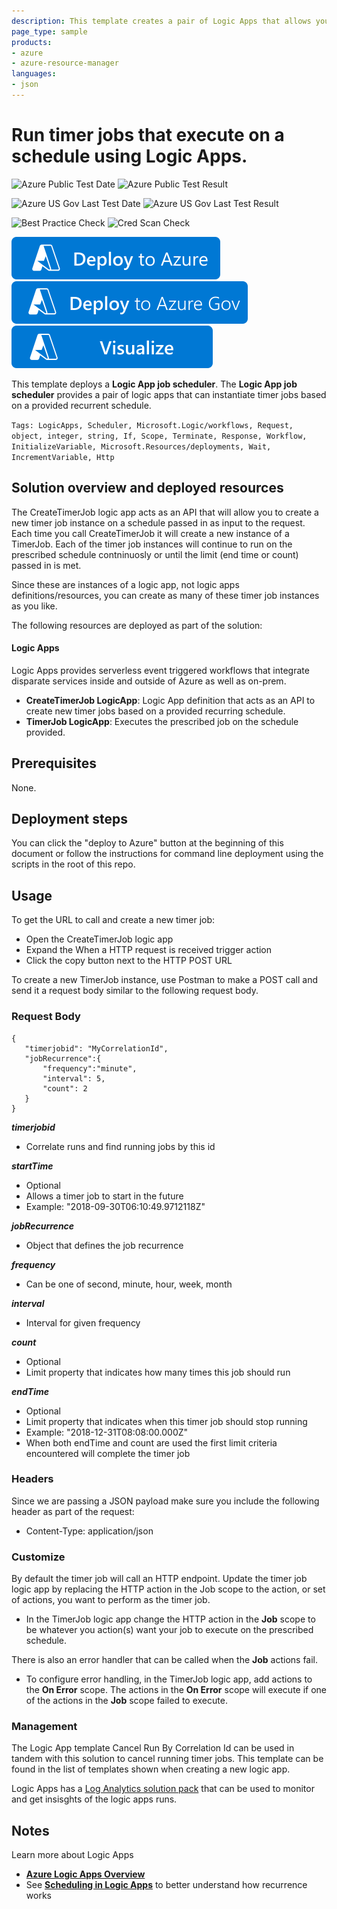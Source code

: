 ```yaml
---
description: This template creates a pair of Logic Apps that allows you to create scheduled timer job instances.
page_type: sample
products:
- azure
- azure-resource-manager
languages:
- json
---
```

# Run timer jobs that execute on a schedule using Logic Apps.

![Azure Public Test Date](https://azurequickstartsservice.blob.core.windows.net/badges/quickstarts/microsoft.logic/logicapps-jobscheduler/PublicLastTestDate.svg)
![Azure Public Test Result](https://azurequickstartsservice.blob.core.windows.net/badges/quickstarts/microsoft.logic/logicapps-jobscheduler/PublicDeployment.svg)

![Azure US Gov Last Test Date](https://azurequickstartsservice.blob.core.windows.net/badges/quickstarts/microsoft.logic/logicapps-jobscheduler/FairfaxLastTestDate.svg)
![Azure US Gov Last Test Result](https://azurequickstartsservice.blob.core.windows.net/badges/quickstarts/microsoft.logic/logicapps-jobscheduler/FairfaxDeployment.svg)

![Best Practice Check](https://azurequickstartsservice.blob.core.windows.net/badges/quickstarts/microsoft.logic/logicapps-jobscheduler/BestPracticeResult.svg)
![Cred Scan Check](https://azurequickstartsservice.blob.core.windows.net/badges/quickstarts/microsoft.logic/logicapps-jobscheduler/CredScanResult.svg)

[![Deploy To Azure](https://raw.githubusercontent.com/Azure/azure-quickstart-templates/master/1-CONTRIBUTION-GUIDE/images/deploytoazure.svg?sanitize=true)](https://portal.azure.com/#create/Microsoft.Template/uri/https%3A%2F%2Fraw.githubusercontent.com%2FAzure%2Fazure-quickstart-templates%2Fmaster%2Fquickstarts%2Fmicrosoft.logic%2Flogicapps-jobscheduler%2Fazuredeploy.json)
[![Deploy To Azure US Gov](https://raw.githubusercontent.com/Azure/azure-quickstart-templates/master/1-CONTRIBUTION-GUIDE/images/deploytoazuregov.svg?sanitize=true)](https://portal.azure.us/#create/Microsoft.Template/uri/https%3A%2F%2Fraw.githubusercontent.com%2FAzure%2Fazure-quickstart-templates%2Fmaster%2Fquickstarts%2Fmicrosoft.logic%2Flogicapps-jobscheduler%2Fazuredeploy.json)
[![Visualize](https://raw.githubusercontent.com/Azure/azure-quickstart-templates/master/1-CONTRIBUTION-GUIDE/images/visualizebutton.svg?sanitize=true)](http://armviz.io/#/?load=https%3A%2F%2Fraw.githubusercontent.com%2FAzure%2Fazure-quickstart-templates%2Fmaster%2Fquickstarts%2Fmicrosoft.logic%2Flogicapps-jobscheduler%2Fazuredeploy.json)

This template deploys a **Logic App job scheduler**. The **Logic App job scheduler** provides a pair of logic apps that can instantiate timer jobs based on a provided recurrent schedule.

`Tags: LogicApps, Scheduler, Microsoft.Logic/workflows, Request, object, integer, string, If, Scope, Terminate, Response, Workflow, InitializeVariable, Microsoft.Resources/deployments, Wait, IncrementVariable, Http`

## Solution overview and deployed resources

The CreateTimerJob logic app acts as an API that will allow you to create a new timer job instance on a schedule passed in as input to the request. Each time you call CreateTimerJob it will create a new instance of a TimerJob. Each of the timer job instances will continue to run on the prescribed schedule contninuosly or until the limit (end time or count) passed in is met.

Since these are instances of a logic app, not logic apps definitions/resources, you can create as many of these timer job instances as you like.

The following resources are deployed as part of the solution:

#### Logic Apps

Logic Apps provides serverless event triggered workflows that integrate disparate services inside and outside of Azure as well as on-prem.

+ **CreateTimerJob LogicApp**: Logic App definition that acts as an API to create new timer jobs based on a provided recurring schedule.
+ **TimerJob LogicApp**: Executes the prescribed job on the schedule provided.

## Prerequisites

None.

## Deployment steps

You can click the "deploy to Azure" button at the beginning of this document or follow the instructions for command line deployment using the scripts in the root of this repo.

## Usage

To get the URL to call and create a new timer job:

+ Open the CreateTimerJob logic app
+ Expand the When a HTTP request is received trigger action
+ Click the copy button next to the HTTP POST URL

To create a new TimerJob instance, use Postman to make a POST call and send it a request body similar to the following request body.

### Request Body

```
{
   "timerjobid": "MyCorrelationId",
   "jobRecurrence":{
       "frequency":"minute",
       "interval": 5,
       "count": 2
   }
}
```

***timerjobid***

+ Correlate runs and find running jobs by this id

***startTime***

+ Optional
+ Allows a timer job to start in the future
+ Example: "2018-09-30T06:10:49.9712118Z"

***jobRecurrence***

+ Object that defines the job recurrence

***frequency***

+ Can be one of second, minute, hour, week, month

***interval***

+ Interval for given frequency

***count***

+ Optional
+ Limit property that indicates how many times this job should run

***endTime***

+ Optional
+ Limit property that indicates when this timer job should stop running
+ Example: "2018-12-31T08:08:00.000Z"
+ When both endTime and count are used the first limit criteria encountered will complete the timer job

### Headers
Since we are passing a JSON payload make sure you include the following header as part of the request:

+ Content-Type: application/json

### Customize
By default the timer job will call an HTTP endpoint. Update the timer job logic app by replacing the HTTP action in the Job scope to the action, or set of actions, you want to perform as the timer job.

+ In the TimerJob logic app change the HTTP action in the **Job** scope to be whatever you action(s) want your job to execute on the prescribed schedule.

There is also an error handler that can be called when the **Job** actions fail.

+ To configure error handling, in the TimerJob logic app, add actions to the **On Error** scope. The actions in the **On Error** scope will execute if one of the actions in the **Job** scope failed to execute.

### Management

The Logic App template Cancel Run By Correlation Id can be used in tandem with this solution to cancel running timer jobs. This template can be found in the list of templates shown when creating a new logic app.

Logic Apps has a [Log Analytics solution pack](https://docs.microsoft.com/azure/logic-apps/logic-apps-monitor-your-logic-apps-oms) that can be used to monitor and get insisghts of the logic apps runs.

## Notes

Learn more about Logic Apps

+ **[Azure Logic Apps Overview](https://docs.microsoft.com/azure/logic-apps/logic-apps-overview)**
+ See **[Scheduling in Logic Apps](https://docs.microsoft.com/azure/connectors/connectors-native-recurrence#trigger-details)** to better understand how recurrence works

